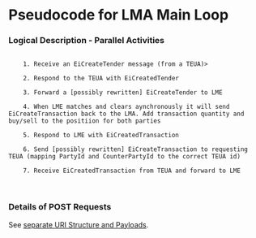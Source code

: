 Pseudocode for LMA Main Loop
=======================

### Logical Description - Parallel Activities
<pre><code>
    1. Receive an EiCreateTender message (from a TEUA)><br />
    2. Respond to the TEUA with EiCreatedTender<br />
    3. Forward a [possibly rewritten] EiCreateTender to LME <br />
    4. When LME matches and clears aynchronously it will send EiCreateTransaction back to the LMA. Add transaction quantity and buy/sell to the positiion for both parties<br />
    5. Respond to LME with EiCreatedTransaction<br />
    6. Send [possibly rewritten] EiCreateTransaction to requesting TEUA (mapping PartyId and CounterPartyId to the correct TEUA id) <br />
    7. Receive EiCreatedTransaction from TEUA and forward to LME
</code></pre><br />

### Details of POST Requests

See [separate URI Structure and Payloads](uri_structure.md). 

